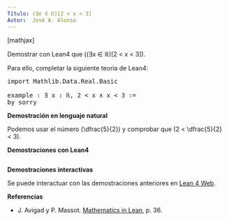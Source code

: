 ```yaml
---
Título: (∃x ∈ ℝ)[2 < x < 3]
Autor:  José A. Alonso
---
```


[mathjax]

Demostrar con Lean4 que \((∃x ∈ ℝ)[2 < x < 3]\).

Para ello, completar la siguiente teoría de Lean4:

<pre lang="lean">
import Mathlib.Data.Real.Basic

example : ∃ x : ℝ, 2 < x ∧ x < 3 :=
by sorry
</pre>
<!--more-->

<b>Demostración en lenguaje natural</b>

Podemos usar el número \(\dfrac{5}{2}\) y comprobar que \(2 < \dfrac{5}{2} < 3\).

<b>Demostraciones con Lean4</b>

<pre lang="lean">
</pre>

<b>Demostraciones interactivas</b>

Se puede interactuar con las demostraciones anteriores en <a href="https://live.lean-lang.org/#url=https://raw.githubusercontent.com/jaalonso/Calculemus2/main/src/Entre_2_y_3.lean" rel="noopener noreferrer" target="_blank">Lean 4 Web</a>.

<b>Referencias</b>

<ul>
<li> J. Avigad y P. Massot. <a href="https://bit.ly/3U4UjBk">Mathematics in Lean</a>, p. 36.</li>
</ul>
